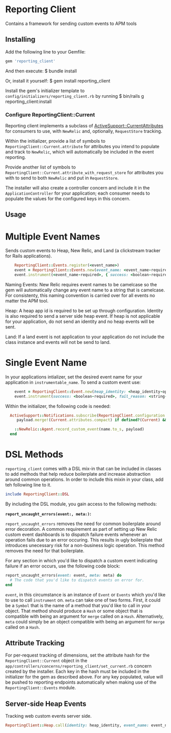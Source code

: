 # Reporting Client
 Contains a framework for sending custom events to APM tools

## Installing

Add the following line to your Gemfile:

```ruby
gem 'reporting_client'
```

And then execute:
  $ bundle install

Or, install it yourself:
    $ gem install reporting_client

Install the gem's initializer template to `config/initializers/reporting_client.rb` by running
  $ bin/rails g reporting_client:install

### Configure ReportingClient::Current

Reporting client implements a subclass of [ActiveSupport::CurrentAttributes](https://api.rubyonrails.org/classes/ActiveSupport/CurrentAttributes.html) for consumers to use, with `NewRelic` and, optionally, `RequestStore` tracking.

Within the initializer, provide a list of symbols to `ReportingClient::Current.attribute` for attributes you intend to populate and track to `NewRelic`, which will automatically be included in the event reporting.

Provide another list of symbols to `ReportingClient::Current.attribute_with_request_store` for attributes you with to send to both `NewRelic` and put in `RequestStore`.

The installer will also create a controller concern and include it in the `ApplicationController` for your application; each consumer needs to populate the values for the configured keys in this concern.

## Usage

# Multiple Event Names

Sends custom events to Heap, New Relic, and Land (a clickstream tracker for Rails applications).

```ruby
    ReportingClient::Events.register(<event_name>)
    event = ReportingClient::Events.new(event_name: <event_name-required>, heap_identity: <heap_identity-optional>, land: @land-optional )
    event.instrument(<event_name-required>, { success: <boolean-required>, fail_reason: <string-optional>, meta: <additional attributes-optional> })
```

Naming Events: New Relic requires event names to be camelcase so the gem will automatically change any event name to a string that is camelcase. For consistenty, this naming convention is carried over for all events no matter the APM tool.

Heap: A heap app id is required to be set up through configuration. Identity is also required to send a server side heap event. If heap is not applicable for your application, do not send an identity and no heap events will be sent.

Land: If a land event is not application to your application do not include the class instance and events will not be send to land.

# Single Event Name

In your applications intializer, set the desired event name for your application in `instrumentable_name`. To send a custom event use:

```ruby
    event = ReportingClient::Event.new(heap_identity: <heap_identity-optional>, land: @land-optional )
    event.instrument(success: <boolean-required>, fail_reason: <string-optional>, meta: <additional attributes-optional>)
```

Within the initializer, the following code is needed:

```ruby
  ActiveSupport::Notifications.subscribe(ReportingClient.configuration.instrumentable_name) do |name, _start, _finish, _id, payload|
     payload.merge!(Current.attributes.compact) if defined?(Current) && Current.attributes.present?

    ::NewRelic::Agent.record_custom_event(name.to_s, payload)
  end
```

# DSL Methods
`reporting_client` comes with a DSL mix-in that can be included in classes to add methods that help reduce boilerplate and increase abstraction around common operations. In order to include this mixin in your class, add teh following line to it.
```ruby
include ReportingClient::DSL
```
By including the DSL module, you gain access to the following methods:

**`report_uncaught_errors(event:, meta:)`:**

`report_uncaught_errors` removes the need for common boilerplate around error decoration. A common requirement as part of setting up New Relic custom event dashboards is to dispatch failure events whenever an operation fails due to an error occuring. This results in ugly boilerplate that introduces unecessary risk for a non-business logic operation. This method removes the need for that boilerplate.

For any section in which you'd like to dispatch a custom event indicating failure if an error occurs, use the following code block:
```ruby
report_uncaught_errors(event: event, meta: meta) do
  # The code that you'd like to dispatch events on error for.
end
```
`event`, in this circumstance is an instance of `Event` or `Events` which you'd like to use to call `instrument` on. `meta` can take one of two forms. First, it could be a `Symbol` that is the name of a method that you'd like to call in your object. That method should produce a `Hash` or some object that is compatible with being an argument for `merge` called on a `Hash`. Alternatively, `meta` could simply be an object compatible with being an argument for `merge` called on a `Hash`.

## Attribute Tracking
For per-request tracking of dimensions, set the attribute hash for the `ReportingClient::Current` object in the `app/controllers/concerns/reporting_client/set_current.rb` concern created by the installer. Each key in the hash must be included in the initializer for the gem as described above. For any key populated, value will be pushed to reporting endpoints automatically when making use of the `ReportingClient::Events` module.

## Server-side Heap Events
Tracking web custom events server side.

```ruby
ReportingClient::Heap.call(identity: heap_identity, event_name: event_name, properties: data)

```
